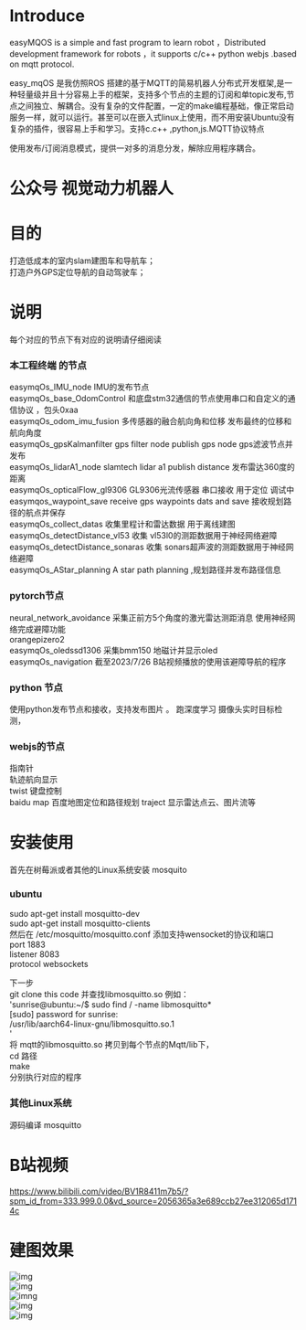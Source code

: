 # Introduce
easyMQOS is a simple and fast program to learn robot ，Distributed development framework for robots ，it supports c/c++ python  webjs .based on mqtt protocol.

easy_mqOS 是我仿照ROS 搭建的基于MQTT的简易机器人分布式开发框架,是一种轻量级并且十分容易上手的框架，支持多个节点的主题的订阅和单topic发布,节点之间独立、解耦合。没有复杂的文件配置，一定的make编程基础，像正常启动服务一样，就可以运行。甚至可以在嵌入式linux上使用，而不用安装Ubuntu没有复杂的插件，很容易上手和学习。支持c.c++ ,python,js.MQTT协议特点

使用发布/订阅消息模式，提供一对多的消息分发，解除应用程序耦合。
# 公众号 视觉动力机器人
# 目的
打造低成本的室内slam建图车和导航车；  
打造户外GPS定位导航的自动驾驶车；   


# 说明
每个对应的节点下有对应的说明请仔细阅读  
### 本工程终端 的节点  
easymqOs_IMU_node   IMU的发布节点   
easymqOs_base_OdomControl  和底盘stm32通信的节点使用串口和自定义的通信协议 ，包头0xaa       
easymqOs_odom_imu_fusion   多传感器的融合航向角和位移   发布最终的位移和航向角度   
easymqOs_gpsKalmanfilter   gps filter node publish gps node   gps滤波节点并发布     
easymqOs_lidarA1_node    slamtech lidar a1 publish distance   发布雷达360度的距离    
easymqOs_opticalFlow_gl9306  GL9306光流传感器 串口接收 用于定位 调试中    
easymqos_waypoint_save   receive gps waypoints dats and save 接收规划路径的航点并保存     
easymqOs_collect_datas   收集里程计和雷达数据 用于离线建图    
easymqOs_detectDistance_vl53  收集 vl53l0的测距数据用于神经网络避障        
easymqOs_detectDistance_sonaras  收集 sonars超声波的测距数据用于神经网络避障      
easymqOs_AStar_planning    A star path planning ,规划路径并发布路径信息
### pytorch节点  
neural_network_avoidance  采集正前方5个角度的激光雷达测距消息 使用神经网络完成避障功能  
orangepizero2    
easymqOs_oledssd1306   采集bmm150 地磁计并显示oled   
easymqOs_navigation   截至2023/7/26 B站视频播放的使用该避障导航的程序    

### python 节点  
使用python发布节点和接收，支持发布图片  。
跑深度学习 摄像头实时目标检测，

### webjs的节点  
指南针  
轨迹航向显示  
twist 键盘控制      
baidu map 百度地图定位和路径规划
traject 显示雷达点云、图片流等  

#  安装使用
首先在树莓派或者其他的Linux系统安装 mosquito   

###  ubuntu  

sudo apt-get install mosquitto-dev   
sudo apt-get install mosquitto-clients   
然后在 /etc/mosquitto/mosquitto.conf 添加支持wensocket的协议和端口   
port 1883   
listener 8083  
protocol websockets  

下一步  
git clone this code   并查找libmosquitto.so 例如：   
'sunrise@ubuntu:~/$ sudo find / -name libmosquitto*   
[sudo] password for sunrise:    
/usr/lib/aarch64-linux-gnu/libmosquitto.so.1   
'   
将 mqtt的libmosquitto.so 拷贝到每个节点的Mqtt/lib下，         
cd  路径  
make   
分别执行对应的程序   
###  其他Linux系统   
源码编译 mosquitto     
 # B站视频    

 https://www.bilibili.com/video/BV1R8411m7b5/?spm_id_from=333.999.0.0&vd_source=2056365a3e689ccb27ee312065d1714c

#  建图效果   
![img](https://github.com/horo2016/easyMQOS/blob/main/img/1.png)   
![img](https://github.com/horo2016/easyMQOS/blob/main/img/712my1.png)     
![imng](https://github.com/horo2016/easyMQOS/blob/main/img/712my2.png)    
![img](https://github.com/horo2016/easyMQOS/blob/main/img/%E5%BE%AE%E4%BF%A1%E6%88%AA%E5%9B%BE_20230712173505.png)    
![img](https://github.com/horo2016/easyMQOS/blob/main/img/%E4%B8%AD%E5%80%BC%E6%BB%A4%E6%B3%A2.png)
